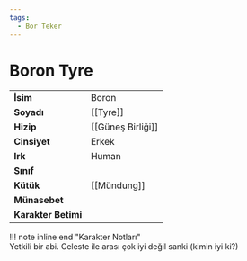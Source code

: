```yaml
---
tags:
  - Bor Teker
---  
```

# Boron Tyre  
  
  
|  |  |  
|---|---|  
| **İsim** | Boron |  
| **Soyadı** | [[Tyre]] |  
| **Hizip** | [[Güneş Birliği]] |  
| **Cinsiyet** | Erkek |  
| **Irk** | Human |  
| **Sınıf** |  |  
| **Kütük** | [[Mündung]] |  
| **Münasebet** |  |  
| **Karakter Betimi** |  |  
  
  
!!! note inline end "Karakter Notları"  
	Yetkili bir abi. Celeste ile arası çok iyi değil sanki (kimin iyi ki?)  
  